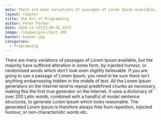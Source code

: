 ```yaml
---
meta: There are many variations of passages of Lorem Ipsum available,
layout: chapter
title: The Art of Programming
author: Peter Parker
date: 2020-11-15T13:49:42.337Z
image: /images/pie-chart.JPG
banner: banner.jpg
categories:
  - Programming
---
```


There are many variations of passages of Lorem Ipsum available, but the majority have suffered alteration in some form, by injected humour, or randomised words which don't look even slightly believable. If you are going to use a passage of Lorem Ipsum, you need to be sure there isn't anything embarrassing hidden in the middle of text. All the Lorem Ipsum generators on the Internet tend to repeat predefined chunks as necessary, making this the first true generator on the Internet. It uses a dictionary of over 200 Latin words, combined with a handful of model sentence structures, to generate Lorem Ipsum which looks reasonable. The generated Lorem Ipsum is therefore always free from repetition, injected humour, or non-characteristic words etc.